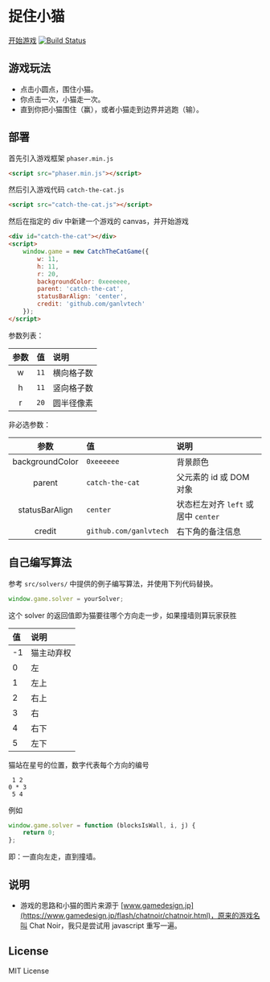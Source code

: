 # 捉住小猫

[开始游戏](https://ganlvtech.github.io/phaser-catch-the-cat/)
[![Build Status](https://www.travis-ci.org/ganlvtech/phaser-catch-the-cat.svg?branch=master)](https://www.travis-ci.org/ganlvtech/phaser-catch-the-cat)

## 游戏玩法

* 点击小圆点，围住小猫。
* 你点击一次，小猫走一次。
* 直到你把小猫围住（赢），或者小猫走到边界并逃跑（输）。

## 部署

首先引入游戏框架 `phaser.min.js`

```html
<script src="phaser.min.js"></script>
```

然后引入游戏代码 `catch-the-cat.js`

```html
<script src="catch-the-cat.js"></script>
```

然后在指定的 div 中新建一个游戏的 canvas，并开始游戏

```html
<div id="catch-the-cat"></div>
<script>
    window.game = new CatchTheCatGame({
        w: 11,
        h: 11,
        r: 20,
        backgroundColor: 0xeeeeee,
        parent: 'catch-the-cat',
        statusBarAlign: 'center',
        credit: 'github.com/ganlvtech'
    });
</script>
```

参数列表：

| 参数  | 值    | 说明       |
| :---: | :---: | :--------- |
| w     | `11`  | 横向格子数 |
| h     | `11`  | 竖向格子数 |
| r     | `20`  | 圆半径像素 |

非必选参数：

| 参数            | 值                     | 说明                                |
| :-------------: | :--------------------- | :---------------------------------- |
| backgroundColor | `0xeeeeee`             | 背景颜色                            |
| parent          | `catch-the-cat`        | 父元素的 id 或 DOM 对象             |
| statusBarAlign  | `center`               | 状态栏左对齐 `left` 或居中 `center` |
| credit          | `github.com/ganlvtech` | 右下角的备注信息                    |

## 自己编写算法

参考 `src/solvers/` 中提供的例子编写算法，并使用下列代码替换。

```js
window.game.solver = yourSolver;
```

这个 solver 的返回值即为猫要往哪个方向走一步，如果撞墙则算玩家获胜

| 值 | 说明 |
| :--- | :---------------------- |
| -1 | 猫主动弃权 |
| 0  | 左 |
| 1  | 左上 |
| 2  | 右上 |
| 3  | 右 |
| 4  | 右下 |
| 5  | 左下 |

猫站在星号的位置，数字代表每个方向的编号

```plain
 1 2
0 * 3
 5 4
```

例如

```js
window.game.solver = function (blocksIsWall, i, j) {
    return 0;
};
```

即：一直向左走，直到撞墙。

## 说明

* 游戏的思路和小猫的图片来源于 [www.gamedesign.jp](https://www.gamedesign.jp/flash/chatnoir/chatnoir.html)，原来的游戏名叫 Chat Noir，我只是尝试用 javascript 重写一遍。

## License

MIT License